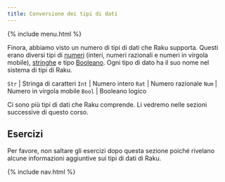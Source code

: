 ```yaml
---
title: Conversione dei tipi di dati
---
```


{% include menu.html %}

Finora, abbiamo visto un numero di tipi di dati che Raku supporta. Questi erano diversi tipi di [numeri](/it/essentials/numbers) (interi, numeri razionali e numeri in virgola mobile), [stringhe](/it/essentials/strings) e tipo [Booleano](/it/essentials/booleans). Ogni tipo di dato ha il suo nome nel sistema di tipi di Raku.

`Str` | Stringa di caratteri
`Int` | Numero intero
`Rat` | Numero razionale
`Num` | Numero in virgola mobile
`Bool` | Booleano logico

Ci sono più tipi di dati che Raku comprende. Li vedremo nelle sezioni successive di questo corso.

## Esercizi

Per favore, non saltare gli esercizi dopo questa sezione poiché rivelano alcune informazioni aggiuntive sui tipi di dati di Raku.

{% include nav.html %}